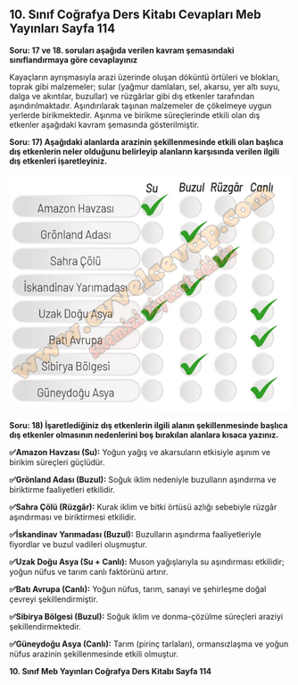 ## 10. Sınıf Coğrafya Ders Kitabı Cevapları Meb Yayınları Sayfa 114

**Soru: 17 ve 18. soruları aşağıda verilen kavram şemasındaki sınıflandırmaya göre cevaplayınız**

Kayaçların ayrışmasıyla arazi üzerinde oluşan döküntü örtüleri ve blokları, toprak gibi malzemeler; sular (yağmur damlaları, sel, akarsu, yer altı suyu, dalga ve akıntılar, buzullar) ve rüzgârlar gibi dış etkenler tarafından aşındırılmaktadır. Aşındırılarak taşınan malzemeler de çökelmeye uygun yerlerde birikmektedir. Aşınma ve birikme süreçlerinde etkili olan dış etkenler aşağıdaki kavram şemasında gösterilmiştir.

**Soru: 17) Aşağıdaki alanlarda arazinin şekillenmesinde etkili olan başlıca dış etkenlerin neler olduğunu belirleyip alanların karşısında verilen ilgili dış etkenleri işaretleyiniz.**

![](./image1.webp)

**Soru: 18) İşaretlediğiniz dış etkenlerin ilgili alanın şekillenmesinde başlıca dış etkenler olmasının nedenlerini boş bırakılan alanlara kısaca yazınız.**

**✅Amazon Havzası (Su):** Yoğun yağış ve akarsuların etkisiyle aşınım ve birikim süreçleri güçlüdür.

**✅Grönland Adası (Buzul):** Soğuk iklim nedeniyle buzulların aşındırma ve biriktirme faaliyetleri etkilidir.

**✅Sahra Çölü (Rüzgâr):** Kurak iklim ve bitki örtüsü azlığı sebebiyle rüzgâr aşındırması ve biriktirmesi etkilidir.

**✅İskandinav Yarımadası (Buzul):** Buzulların aşındırma faaliyetleriyle fiyordlar ve buzul vadileri oluşmuştur.

**✅Uzak Doğu Asya (Su + Canlı):** Muson yağışlarıyla su aşındırması etkilidir; yoğun nüfus ve tarım canlı faktörünü artırır.

**✅Batı Avrupa (Canlı):** Yoğun nüfus, tarım, sanayi ve şehirleşme doğal çevreyi şekillendirmiştir.

**✅Sibirya Bölgesi (Buzul):** Soğuk iklim ve donma-çözülme süreçleri araziyi şekillendirmektedir.

**✅Güneydoğu Asya (Canlı):** Tarım (pirinç tarlaları), ormansızlaşma ve yoğun nüfus arazinin şekillenmesinde etkili olmuştur.

**10. Sınıf Meb Yayınları Coğrafya Ders Kitabı Sayfa 114**